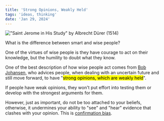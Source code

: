 ```yaml
---
title: 'Strong Opinions, Weakly Held'
tags: 'ideas, thinking'
date: 'Jan 29, 2024'
---
```


!["Saint Jerome in His Study" by Albrecht Dürer (1514) ](/images/jerome.jpg)

What is the difference between smart and wise people?

One of the virtues of wise people is they have courage to act on their knowledge, but the humility to doubt what they know.

One of the best description of how wise people act comes from [Bob Johansen](https://www.iftf.org/people/bob-johansen/), who advices people, when dealing with an uncertain future and still move forward, to have "<mark>strong opinions, which are weakly held</mark>".

If people have weak opinions, they won't put effort into testing them or develop with the strongest arguments for them.

However, just as important, do not be too attached to your beliefs, otherwise, it undermines your ability to "see" and "hear" evidence that clashes with your opinion. This is [confirmation bias](https://en.wikipedia.org/wiki/Confirmation_bias?useskin=vector).
